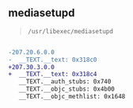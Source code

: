 ## mediasetupd

> `/usr/libexec/mediasetupd`

```diff

-207.20.6.0.0
-  __TEXT.__text: 0x318c0
+207.30.3.0.0
+  __TEXT.__text: 0x318c4
   __TEXT.__auth_stubs: 0x740
   __TEXT.__objc_stubs: 0x4b00
   __TEXT.__objc_methlist: 0x1648

```
